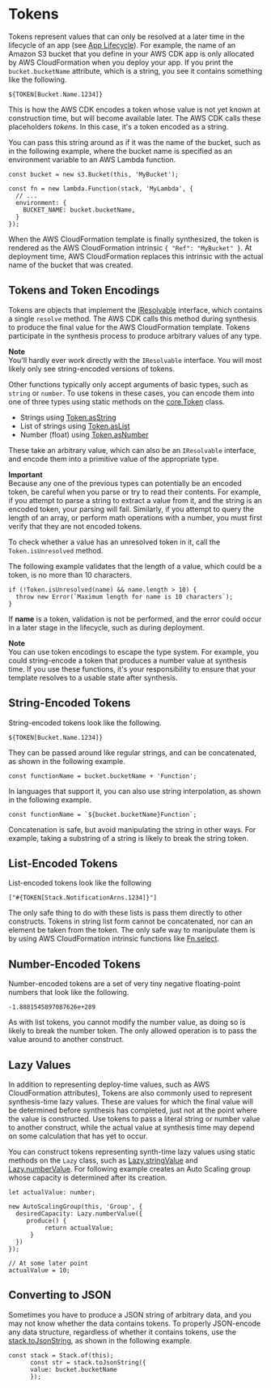 # Tokens<a name="tokens"></a>

Tokens represent values that can only be resolved at a later time in the lifecycle of an app \(see [App Lifecycle](apps.md#lifecycle)\)\. For example, the name of an Amazon S3 bucket that you define in your AWS CDK app is only allocated by AWS CloudFormation when you deploy your app\. If you print the `bucket.bucketName` attribute, which is a string, you see it contains something like the following\.

```
${TOKEN[Bucket.Name.1234]}
```

This is how the AWS CDK encodes a token whose value is not yet known at construction time, but will become available later\. The AWS CDK calls these placeholders *tokens*\. In this case, it's a token encoded as a string\.

You can pass this string around as if it was the name of the bucket, such as in the following example, where the bucket name is specified as an environment variable to an AWS Lambda function\.

```
const bucket = new s3.Bucket(this, 'MyBucket');

const fn = new lambda.Function(stack, 'MyLambda', {
  // ...
  environment: {
    BUCKET_NAME: bucket.bucketName,
  }
});
```

When the AWS CloudFormation template is finally synthesized, the token is rendered as the AWS CloudFormation intrinsic `{ "Ref": "MyBucket" }`\. At deployment time, AWS CloudFormation replaces this intrinsic with the actual name of the bucket that was created\.

## Tokens and Token Encodings<a name="tokens_encoding"></a>

Tokens are objects that implement the [IResolvable](https://docs.aws.amazon.com/cdk/api/latest/docs/@aws-cdk_core.IResolvable.html) interface, which contains a single `resolve` method\. The AWS CDK calls this method during synthesis to produce the final value for the AWS CloudFormation template\. Tokens participate in the synthesis process to produce arbitrary values of any type\.

**Note**  
You'll hardly ever work directly with the `IResolvable` interface\. You will most likely only see string\-encoded versions of tokens\.

Other functions typically only accept arguments of basic types, such as `string` or `number`\. To use tokens in these cases, you can encode them into one of three types using static methods on the [core\.Token](https://docs.aws.amazon.com/cdk/api/latest/docs/@aws-cdk_core.Token.html) class\.
+ Strings using [Token\.asString](https://docs.aws.amazon.com/cdk/api/latest/docs/@aws-cdk_core.Token.html#static-as-stringvalue-options)
+ List of strings using [Token\.asList](https://docs.aws.amazon.com/cdk/api/latest/docs/@aws-cdk_core.Token.html#static-as-listvalue-options)
+ Number \(float\) using [Token\.asNumber](https://docs.aws.amazon.com/cdk/api/latest/docs/@aws-cdk_core.Token.html#static-as-numbervalue)

These take an arbitrary value, which can also be an `IResolvable` interface, and encode them into a primitive value of the appropriate type\.

**Important**  
Because any one of the previous types can potentially be an encoded token, be careful when you parse or try to read their contents\. For example, if you attempt to parse a string to extract a value from it, and the string is an encoded token, your parsing will fail\. Similarly, if you attempt to query the length of an array, or perform math operations with a number, you must first verify that they are not encoded tokens\.

To check whether a value has an unresolved token in it, call the `Token.isUnresolved` method\.

The following example validates that the length of a value, which could be a token, is no more than 10 characters\.

```
if (!Token.isUnresolved(name) && name.length > 10) {
  throw new Error(`Maximum length for name is 10 characters`);
}
```

If **name** is a token, validation is not be performed, and the error could occur in a later stage in the lifecycle, such as during deployment\.

**Note**  
You can use token encodings to escape the type system\. For example, you could string\-encode a token that produces a number value at synthesis time\. If you use these functions, it's your responsibility to ensure that your template resolves to a usable state after synthesis\.

## String\-Encoded Tokens<a name="tokens_string"></a>

String\-encoded tokens look like the following\.

```
${TOKEN[Bucket.Name.1234]}
```

They can be passed around like regular strings, and can be concatenated, as shown in the following example\.

```
const functionName = bucket.bucketName + 'Function';
```

In languages that support it, you can also use string interpolation, as shown in the following example\.

```
const functionName = `${bucket.bucketName}Function`;
```

Concatenation is safe, but avoid manipulating the string in other ways\. For example, taking a substring of a string is likely to break the string token\.

## List\-Encoded Tokens<a name="tokens_list"></a>

List\-encoded tokens look like the following

```
["#{TOKEN[Stack.NotificationArns.1234]}"]
```

The only safe thing to do with these lists is pass them directly to other constructs\. Tokens in string list form cannot be concatenated, nor can an element be taken from the token\. The only safe way to manipulate them is by using AWS CloudFormation intrinsic functions like [Fn\.select](https://docs.aws.amazon.com/AWSCloudFormation/latest/UserGuide/intrinsic-function-reference-select.html)\.

## Number\-Encoded Tokens<a name="tokens_number"></a>

Number\-encoded tokens are a set of very tiny negative floating\-point numbers that look like the following\.

```
-1.8881545897087626e+289
```

As with list tokens, you cannot modify the number value, as doing so is likely to break the number token\. The only allowed operation is to pass the value around to another construct\. 

## Lazy Values<a name="tokens_lazy"></a>

In addition to representing deploy\-time values, such as AWS CloudFormation attributes\), Tokens are also commonly used to represent synthesis\-time lazy values\. These are values for which the final value will be determined before synthesis has completed, just not at the point where the value is constructed\. Use tokens to pass a literal string or number value to another construct, while the actual value at synthesis time may depend on some calculation that has yet to occur\.

You can construct tokens representing synth\-time lazy values using static methods on the `Lazy` class, such as [Lazy\.stringValue](https://docs.aws.amazon.com/cdk/api/latest/docs/@aws-cdk_core.Lazy.html#static-string-valueproducer-options) and [Lazy\.numberValue](https://docs.aws.amazon.com/cdk/api/latest/docs/@aws-cdk_core.Lazy.html#static-number-valueproducer)\. For following example creates an Auto Scaling group whose capacity is determined after its creation\.

```
let actualValue: number;

new AutoScalingGroup(this, 'Group', {
  desiredCapacity: Lazy.numberValue({
     produce() {
          return actualValue;
      }
  })
});

// At some later point
actualValue = 10;
```

## Converting to JSON<a name="tokens_json"></a>

Sometimes you have to produce a JSON string of arbitrary data, and you may not know whether the data contains tokens\. To properly JSON\-encode any data structure, regardless of whether it contains tokens, use the [stack\.toJsonString](https://docs.aws.amazon.com/cdk/api/latest/docs/@aws-cdk_core.Stack.html#to-json-stringobj-space), as shown in the following example\.

```
const stack = Stack.of(this);
      const str = stack.toJsonString({
      value: bucket.bucketName
      });
```